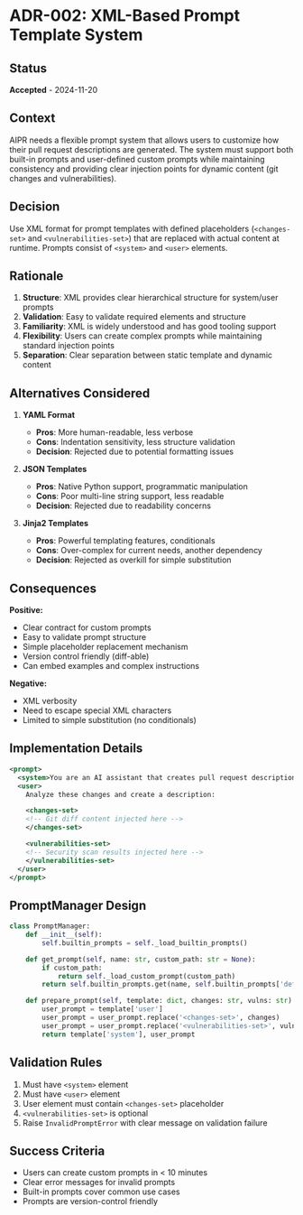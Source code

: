 # ADR-002: XML-Based Prompt Template System

## Status
**Accepted** - 2024-11-20

## Context
AIPR needs a flexible prompt system that allows users to customize how their pull request descriptions are generated. The system must support both built-in prompts and user-defined custom prompts while maintaining consistency and providing clear injection points for dynamic content (git changes and vulnerabilities).

## Decision
Use XML format for prompt templates with defined placeholders (`<changes-set>` and `<vulnerabilities-set>`) that are replaced with actual content at runtime. Prompts consist of `<system>` and `<user>` elements.

## Rationale
1. **Structure**: XML provides clear hierarchical structure for system/user prompts
2. **Validation**: Easy to validate required elements and structure
3. **Familiarity**: XML is widely understood and has good tooling support
4. **Flexibility**: Users can create complex prompts while maintaining standard injection points
5. **Separation**: Clear separation between static template and dynamic content

## Alternatives Considered
1. **YAML Format**
   - **Pros**: More human-readable, less verbose
   - **Cons**: Indentation sensitivity, less structure validation
   - **Decision**: Rejected due to potential formatting issues

2. **JSON Templates**
   - **Pros**: Native Python support, programmatic manipulation
   - **Cons**: Poor multi-line string support, less readable
   - **Decision**: Rejected due to readability concerns

3. **Jinja2 Templates**
   - **Pros**: Powerful templating features, conditionals
   - **Cons**: Over-complex for current needs, another dependency
   - **Decision**: Rejected as overkill for simple substitution

## Consequences
**Positive:**
- Clear contract for custom prompts
- Easy to validate prompt structure
- Simple placeholder replacement mechanism
- Version control friendly (diff-able)
- Can embed examples and complex instructions

**Negative:**
- XML verbosity
- Need to escape special XML characters
- Limited to simple substitution (no conditionals)

## Implementation Details
```xml
<prompt>
  <system>You are an AI assistant that creates pull request descriptions.</system>
  <user>
    Analyze these changes and create a description:

    <changes-set>
    <!-- Git diff content injected here -->
    </changes-set>

    <vulnerabilities-set>
    <!-- Security scan results injected here -->
    </vulnerabilities-set>
  </user>
</prompt>
```

## PromptManager Design
```python
class PromptManager:
    def __init__(self):
        self.builtin_prompts = self._load_builtin_prompts()

    def get_prompt(self, name: str, custom_path: str = None):
        if custom_path:
            return self._load_custom_prompt(custom_path)
        return self.builtin_prompts.get(name, self.builtin_prompts['default'])

    def prepare_prompt(self, template: dict, changes: str, vulns: str):
        user_prompt = template['user']
        user_prompt = user_prompt.replace('<changes-set>', changes)
        user_prompt = user_prompt.replace('<vulnerabilities-set>', vulns)
        return template['system'], user_prompt
```

## Validation Rules
1. Must have `<system>` element
2. Must have `<user>` element
3. User element must contain `<changes-set>` placeholder
4. `<vulnerabilities-set>` is optional
5. Raise `InvalidPromptError` with clear message on validation failure

## Success Criteria
- Users can create custom prompts in < 10 minutes
- Clear error messages for invalid prompts
- Built-in prompts cover common use cases
- Prompts are version-control friendly
